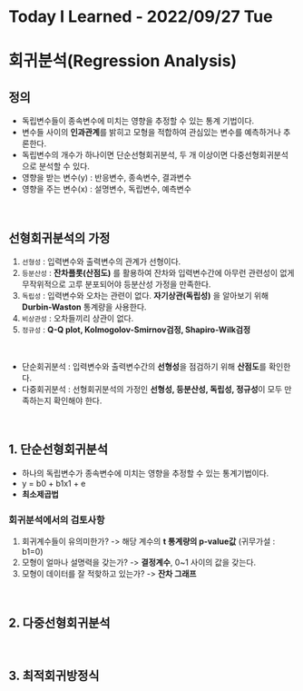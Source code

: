 # Today I Learned - 2022/09/27 Tue

# 회귀분석(Regression Analysis)
## 정의
- 독립변수들이 종속변수에 미치는 영향을 추정할 수 있는 통계 기법이다.
- 변수들 사이의 **인과관계**를 밝히고 모형을 적합하여 관심있는 변수를 예측하거나 추론한다.
- 독립변수의 개수가 하나이면 단순선형회귀분석, 두 개 이상이면 다중선형회귀분석으로 분석할 수 있다.
- 영향을 받는 변수(y) : 반응변수, 종속변수, 결과변수
- 영향을 주는 변수(x) : 설명변수, 독립변수, 예측변수
<br>

## 선형회귀분석의 가정
1. `선형성` : 입력변수와 출력변수의 관계가 선형이다.
2. `등분산성` : **잔차플롯(산점도)** 를 활용하여 잔차와 입력변수간에 아무런 관련성이 없게 무작위적으로 고루 분포되어야 등분산성 가정을 만족한다.
3. `독립성` : 입력변수와 오차는 관련이 없다. **자기상관(독립성)** 을 알아보기 위해 **Durbin-Waston** 통계량을 사용한다.
4. `비상관성` : 오차들끼리 상관이 없다.
5. `정규성` : **Q-Q plot, Kolmogolov-Smirnov검정, Shapiro-Wilk검정**
<br>

- 단순회귀분석 : 입력변수와 출력변수간의 **선형성**을 점검하기 위해 **산점도**를 확인한다.
- 다중회귀분석 : 선형회귀분석의 가정인 **선형성, 등분산성, 독립성, 정규성**이 모두 만족하는지 확인해야 한다.
<br>

## 1. 단순선형회귀분석
- 하나의 독립변수가 종속변수에 미치는 영향을 추정할 수 있는 통계기법이다.
- y = b0 + b1x1 + e
- **최소제곱법**

### 회귀분석에서의 검토사항
1) 회귀계수들이 유의미한가? -> 해당 계수의 **t 통계량의 p-value값** (귀무가설 : b1=0)
2) 모형이 얼마나 설명력을 갖는가? -> **결정계수**, 0~1 사이의 값을 갖는다.
3) 모형이 데이터를 잘 적핮하고 있는가? -> **잔차 그래프**
<br>

## 2. 다중선형회귀분석
<br>

## 3. 최적회귀방정식
